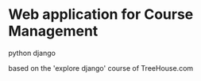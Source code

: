 # Web application for Course Management

python
django 

based on the 'explore django' course of TreeHouse.com
